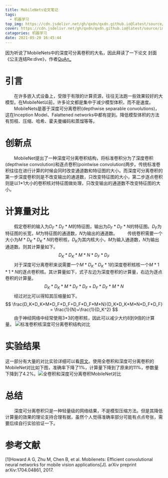 ```yaml
---
title: MobileNets论文笔记
tags:
  - 机器学习
top_img: https://cdn.jsdelivr.net/gh/qxdn/qxdn.github.io@latest/source/images/mobilenets-note/top_img.jpg
cover: https://cdn.jsdelivr.net/gh/qxdn/qxdn.github.io@latest/source/images/mobilenets-note/top_img.jpg
catagories: 机器学习
date: 2021-05-20 16:45:44
---
```



因为听说了MobileNets中的深度可分离卷积的大名，因此拜读了一下论文
封面《公主连结Re:dive》，作者[QuAn_](https://www.pixiv.net/users/6657532)
<!--more-->

# 引言
&emsp;&emsp;在许多嵌入式设备上，受限于有限的计算资源，往往无法跑一些效果较好的大模型。在MobileNet以前，许多论文都是集中于减少模型体积，而不是速度。
&emsp;&emsp;MobileNets是基于深度可分离卷积(depthwise separable convolutions)，这在Inception Model、Falattened networks中都有提到。降低模型体积的方法有剪枝、压缩、哈希、霍夫曼编码和蒸馏等等。

# 创新点
&emsp;&emsp;MobileNet提出了一种深度可分离卷积结构，将标准卷积分为了深度卷积(depthwise convolution)和逐点卷积(pointwise convolution)两步。传统标准卷积往往在进行计算的时候会同时改变通道数和特征图的大小。而深度可分离卷积的第一步深度卷积则是不改变输出的通道数，只改变特征图的大小，第二步逐点卷积则是以1*1大小的卷积核对特征图做处理，只改变输出的通道数不改变特征图的大小。

# 计算量对比
&emsp;&emsp;假定卷积的输入为$D_F*D_F*M$的特征图，输出为$D_F*D_F*N$的特征图。$D_F$为特征图的长宽，$M$为特征图的通道数，$N$为输出的通道数。
&emsp;&emsp;传统卷积需要一个大小为$M*D_K*D_K*N$的卷积核，$D_K$为其内核大小，$M$为输入通道数，$N$为输出通道数。则其计算量如下。
$$D_K*D_K*M*N*D_F*D_F$$
&emsp;&emsp;对于深度可分离卷积来说需要一个$M*D_K*D_K*1$的深度卷积核核一个$M*1*1*N$的逐点卷积核。其计算量如下，式子左边为深度卷积的计算量，右边为逐点卷积的计算量。
$$D_K*D_K*M*D_F*D_F+D_F*D_F*M*N$$
&emsp;&emsp;经过对比可以得知其压缩量如下。
$$
\frac{D_K*D_K*M*D_F*D_F+D_F*D_F*M*N}{D_K*D_K*M*N*D_F*D_F} = \frac{1}{N}+\frac{1}{D_K^2}  
$$
&emsp;&emsp;由于神经网络中经常使用3*3的卷积核，因此可以减少大约8到9倍的计算量。
![标准卷积核深度可分离卷积结构对比](/images/mobilenets-note/DW_CONV.png)

# 实验结果
这一部分有大量的对比实验详细可以看[原文](https://arxiv.org/abs/1704.04861)。使用全卷积和深度可分离卷积的MobileNet对比如下图，准确率下降了1%，计算量下降到了原来的11%，参数量下降到了4.2%。![全卷积和深度可分离卷积MobileNet对比](/images/mobilenets-note/compare.png)

# 总结
&emsp;&emsp;深度可分离卷积只是一种轻量级的网络结果，不是模型压缩方法。但是其降低计算量的效果的理论支持合理有据，虽然个人觉得准确率部分可能有点点夸张，需要后续自行实验验证一下。

# 参考文献
[1]Howard A G, Zhu M, Chen B, et al. Mobilenets: Efficient convolutional neural networks for mobile vision applications[J]. arXiv preprint arXiv:1704.04861, 2017.
